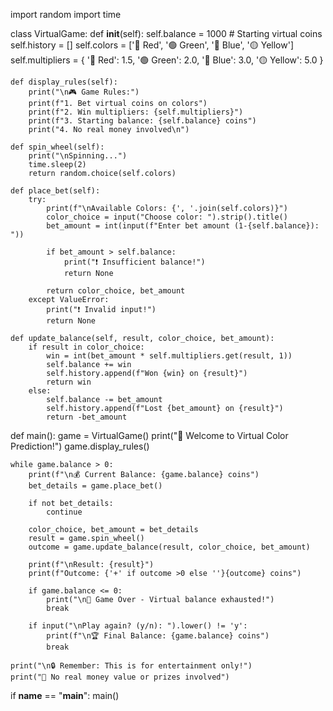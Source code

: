 import random
import time

class VirtualGame:
    def __init__(self):
        self.balance = 1000  # Starting virtual coins
        self.history = []
        self.colors = ['🔴 Red', '🟢 Green', '🔵 Blue', '🟡 Yellow']
        self.multipliers = {
            '🔴 Red': 1.5,
            '🟢 Green': 2.0,
            '🔵 Blue': 3.0,
            '🟡 Yellow': 5.0
        }

    def display_rules(self):
        print("\n🎮 Game Rules:")
        print(f"1. Bet virtual coins on colors")
        print(f"2. Win multipliers: {self.multipliers}")
        print(f"3. Starting balance: {self.balance} coins")
        print("4. No real money involved\n")

    def spin_wheel(self):
        print("\nSpinning...")
        time.sleep(2)
        return random.choice(self.colors)

    def place_bet(self):
        try:
            print(f"\nAvailable Colors: {', '.join(self.colors)}")
            color_choice = input("Choose color: ").strip().title()
            bet_amount = int(input(f"Enter bet amount (1-{self.balance}): "))
            
            if bet_amount > self.balance:
                print("❗ Insufficient balance!")
                return None
                
            return color_choice, bet_amount
        except ValueError:
            print("❗ Invalid input!")
            return None

    def update_balance(self, result, color_choice, bet_amount):
        if result in color_choice:
            win = int(bet_amount * self.multipliers.get(result, 1))
            self.balance += win
            self.history.append(f"Won {win} on {result}")
            return win
        else:
            self.balance -= bet_amount
            self.history.append(f"Lost {bet_amount} on {result}")
            return -bet_amount

def main():
    game = VirtualGame()
    print("🎉 Welcome to Virtual Color Prediction!")
    game.display_rules()

    while game.balance > 0:
        print(f"\n💰 Current Balance: {game.balance} coins")
        bet_details = game.place_bet()
        
        if not bet_details:
            continue
            
        color_choice, bet_amount = bet_details
        result = game.spin_wheel()
        outcome = game.update_balance(result, color_choice, bet_amount)
        
        print(f"\nResult: {result}")
        print(f"Outcome: {'+' if outcome >0 else ''}{outcome} coins")
        
        if game.balance <= 0:
            print("\n💸 Game Over - Virtual balance exhausted!")
            break
            
        if input("\nPlay again? (y/n): ").lower() != 'y':
            print(f"\n🏆 Final Balance: {game.balance} coins")
            break

    print("\n🔒 Remember: This is for entertainment only!")
    print("🚫 No real money value or prizes involved")

if __name__ == "__main__":
    main()

